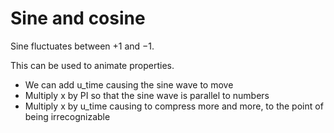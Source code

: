 
# Sine and cosine

Sine fluctuates between $+1$ and $-1$.

This can be used to animate properties.

* We can add u_time causing the sine wave to move
* Multiply x by PI so that the sine wave is parallel to numbers
* Multiply x by u_time causing to compress more and more, to the point of being irrecognizable
